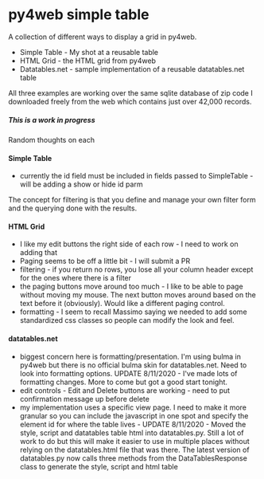 # py4web simple table

A collection of different ways to display a grid in py4web.

* Simple Table - My shot at a reusable table
* HTML Grid - the HTML grid from py4web
* Datatables.net - sample implementation of a reusable datatables.net table

All three examples are working over the same sqlite database of zip code I downloaded freely from the web which contains just over 42,000 records.

##### This is a work in progress

Random thoughts on each

#### Simple Table
* currently the id field must be included in fields passed to SimpleTable - will be adding a show or hide id parm

The concept for filtering is that you define and manage your own filter form and the querying done with the results.

#### HTML Grid
* I like my edit buttons the right side of each row - I need to work on adding that
* Paging seems to be off a little bit - I will submit a PR
* filtering - if you return no rows, you lose all your column header except for the ones where there is a filter
* the paging buttons move around too much - I like to be able to page without moving my mouse.  The next button moves around based on the text before it (obviously).  Would like a different paging control.
* formatting - I seem to recall Massimo saying we needed to add some standardized css classes so people can modify the look and feel.

#### datatables.net
* biggest concern here is formatting/presentation.  I'm using bulma in py4web but there is no official bulma skin for datatables.net.  Need to look into formatting options.  UPDATE 8/11/2020 - I've made lots of formatting changes.  More to come but got a good start tonight.
* edit controls - Edit and Delete buttons are working - need to put confirmation message up before delete
* my implementation uses a specific view page.  I need to make it more granular so you can include the javascript in one spot and specify the element id for where the table lives - UPDATE 8/11/2020 - Moved the style, script and datatables table html into datatables.py.  Still a lot of work to do but this will make it easier to use in multiple places without relying on the datatables.html file that was there.  The latest version of datatables.py now calls three methods from the DataTablesResponse class to generate the style, script and html table
 
